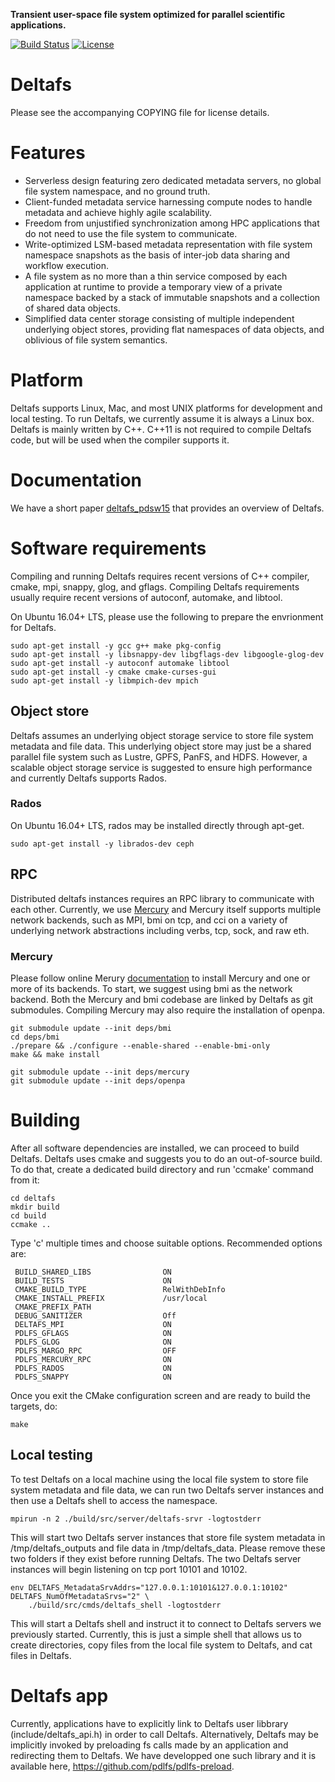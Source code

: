 **Transient user-space file system optimized for parallel scientific applications.**

[![Build Status](https://travis-ci.org/pdlfs/deltafs.svg?branch=master)](https://travis-ci.org/pdlfs/deltafs)
[![License](https://img.shields.io/badge/license-New%20BSD-blue.svg)](COPYING)

# Deltafs

Please see the accompanying COPYING file for license details.

# Features
  * Serverless design featuring zero dedicated metadata servers, no global file system namespace, and no ground truth.
  * Client-funded metadata service harnessing compute nodes to handle metadata and achieve highly agile scalability.
  * Freedom from unjustified synchronization among HPC applications that do not need to use the file system to communicate.
  * Write-optimized LSM-based metadata representation with file system namespace snapshots as the basis of inter-job data sharing and workflow execution.
  * A file system as no more than a thin service composed by each application at runtime to provide a temporary view of a private namespace backed by a stack of immutable snapshots and a collection of shared data objects.
  * Simplified data center storage consisting of multiple independent underlying object stores, providing flat namespaces of data objects, and oblivious of file system semantics.

# Platform

Deltafs supports Linux, Mac, and most UNIX platforms for development and local testing. To run Deltafs, we currently assume it is always a Linux box. Deltafs is mainly written by C++. C++11 is not required to compile Deltafs code, but will be used when the compiler supports it.

# Documentation

We have a short paper [deltafs_pdsw15]( http://www.cs.cmu.edu/~qingzhen/files/deltafs_pdsw15.pdf) that provides an overview of Deltafs.

# Software requirements

Compiling and running Deltafs requires recent versions of C++ compiler, cmake, mpi, snappy, glog, and gflags. Compiling Deltafs requirements usually require recent versions of autoconf, automake, and libtool.

On Ubuntu 16.04+ LTS, please use the following to prepare the envrionment for Deltafs.

```
sudo apt-get install -y gcc g++ make pkg-config
sudo apt-get install -y libsnappy-dev libgflags-dev libgoogle-glog-dev
sudo apt-get install -y autoconf automake libtool
sudo apt-get install -y cmake cmake-curses-gui
sudo apt-get install -y libmpich-dev mpich
```

## Object store

Deltafs assumes an underlying object storage service to store file system metadata and file data. This underlying object store may just be a shared parallel file system such as Lustre, GPFS, PanFS, and HDFS. However, a scalable object storage service is suggested to ensure high performance and currently Deltafs supports Rados.

### Rados

On Ubuntu 16.04+ LTS, rados may be installed directly through apt-get.

```
sudo apt-get install -y librados-dev ceph
```

## RPC

Distributed deltafs instances requires an RPC library to communicate with each other. Currently, we use [Mercury](https://mercury-hpc.github.io/) and Mercury itself supports multiple network backends, such as MPI, bmi on tcp, and cci on a variety of underlying network abstractions including verbs, tcp, sock, and raw eth.

### Mercury

Please follow online Merury [documentation](https://github.com/mercury-hpc/mercury) to install Mercury and one or more of its backends. To start, we suggest using bmi as the network backend. Both the Mercury and bmi codebase are linked by Deltafs as git submodules. Compiling Mercury may also require the installation of openpa.

```
git submodule update --init deps/bmi
cd deps/bmi
./prepare && ./configure --enable-shared --enable-bmi-only
make && make install
```
```
git submodule update --init deps/mercury
git submodule update --init deps/openpa
```

# Building

After all software dependencies are installed, we can proceed to build Deltafs.
Deltafs uses cmake and suggests you to do an out-of-source build. To do that, create a dedicated build directory and run 'ccmake' command from it:

```
cd deltafs
mkdir build
cd build
ccmake ..
```

Type 'c' multiple times and choose suitable options. Recommended options are:

```
 BUILD_SHARED_LIBS                ON
 BUILD_TESTS                      ON
 CMAKE_BUILD_TYPE                 RelWithDebInfo
 CMAKE_INSTALL_PREFIX             /usr/local
 CMAKE_PREFIX_PATH
 DEBUG_SANITIZER                  Off
 DELTAFS_MPI                      ON
 PDLFS_GFLAGS                     ON
 PDLFS_GLOG                       ON
 PDLFS_MARGO_RPC                  OFF
 PDLFS_MERCURY_RPC                ON
 PDLFS_RADOS                      ON
 PDLFS_SNAPPY                     ON
```

Once you exit the CMake configuration screen and are ready to build the targets, do:

```
make
```

## Local testing

To test Deltafs on a local machine using the local file system to store file system metadata and file data, we can run two Deltafs server instances and then use a Deltafs shell to access the namespace.

```
mpirun -n 2 ./build/src/server/deltafs-srvr -logtostderr
```

This will start two Deltafs server instances that store file system metadata in /tmp/deltafs_outputs and file data in /tmp/deltafs_data. Please remove these two folders if they exist before running Deltafs. The two Deltafs server instances will begin listening on tcp port 10101 and 10102.

```
env DELTAFS_MetadataSrvAddrs="127.0.0.1:10101&127.0.0.1:10102" DELTAFS_NumOfMetadataSrvs="2" \
    ./build/src/cmds/deltafs_shell -logtostderr
```

This will start a Deltafs shell and instruct it to connect to Deltafs servers we previously started. Currently, this is just a simple shell that allows us to create directories, copy files from the local file system to Deltafs, and cat files in Deltafs.

# Deltafs app

Currently, applications have to explicitly link to Deltafs user libbrary (include/deltafs_api.h) in order to call Deltafs. Alternatively, Deltafs may be implicitly invoked by preloading fs calls made by an application and redirecting them to Deltafs. We have developped one such library and it is available here, https://github.com/pdlfs/pdlfs-preload. 
